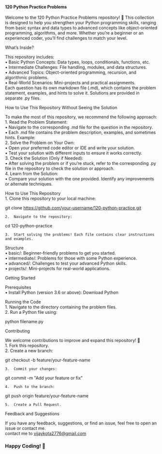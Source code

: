 <h4>120 Python Practice Problems</h4>

Welcome to the 120 Python Practice Problems repository! 🎉 This collection is designed to help you strengthen your Python programming skills, ranging from basic syntax and data types to advanced concepts like object-oriented programming, algorithms, and more. Whether you’re a beginner or an experienced coder, you’ll find challenges to match your level.

What’s Inside?

This repository includes:<br>
	•	Basic Python Concepts: Data types, loops, conditionals, functions, etc.<br>
	•	Intermediate Challenges: File handling, modules, and data structures.<br>
	•	Advanced Topics: Object-oriented programming, recursion, and algorithmic problems.<br>
	•	Real-World Scenarios: Mini-projects and practical assignments.<br>
 Each question has its own markdown file (.md), which contains the problem statement, examples, and hints to solve it. Solutions are provided in separate .py files.

 How to Use This Repository Without Seeing the Solution

To make the most of this repository, we recommend the following approach:<br>
	1.	Read the Problem Statement:<br>
	•	Navigate to the corresponding .md file for the question in the repository.<br>
	•	Each .md file contains the problem description, examples, and sometimes hints. Example:<br>
 	2.	Solve the Problem on Your Own:<br>
	•	Open your preferred code editor or IDE and write your solution.<br>
	•	Test your solution with different inputs to ensure it works correctly.<br>
	3.	Check the Solution (Only if Needed):<br>
	•	After solving the problem or if you’re stuck, refer to the corresponding .py file in the repository to check the solution or approach.<br>
	4.	Learn from the Solution:<br>
	•	Compare your solution with the one provided. Identify any improvements or alternate techniques.<br>

How to Use This Repository<br>
	1.	Clone this repository to your local machine:

git clone https://github.com/your-username/120-python-practice.git


	2.	Navigate to the repository:

cd 120-python-practice


	3.	Start solving the problems! Each file contains clear instructions and examples.

Structure<br>
	•	basic/: Beginner-friendly problems to get you started.<br>
	•	intermediate/: Problems for those with some Python experience.<br>
	•	advanced/: Challenges to test your advanced Python skills.<br>
	•	projects/: Mini-projects for real-world applications.<br>



Getting Started

Prerequisites<br>
	•	Install Python (version 3.6 or above): Download Python<br>

Running the Code<br>
	1.	Navigate to the directory containing the problem files.<br>
	2.	Run a Python file using:<br>

python filename.py

Contributing

We welcome contributions to improve and expand this repository! 🎉<br>
	1.	Fork this repository.<br>
	2.	Create a new branch:<br>

git checkout -b feature/your-feature-name


	3.	Commit your changes:

git commit -m "Add your feature or fix"


	4.	Push to the branch:

git push origin feature/your-feature-name


	5.	Create a Pull Request.

Feedback and Suggestions

If you have any feedback, suggestions, or find an issue, feel free to open an issue or contact me.<br>
contact me to vijaykota2776@gmail.com

<h3>Happy Coding! 🚀</h3>
